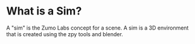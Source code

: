 # What is a Sim?

A "sim" is the Zumo Labs concept for a scene. A sim is a 3D environment that is created using the zpy tools and blender.
